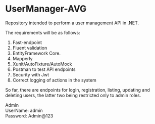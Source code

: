 # UserManager-AVG
Repository intended to perform a user management API in .NET.

The requirements will be as follows:
1. Fast-endpoint
2. Fluent validation
3. EntityFramework Core.
4. Mapperly
5. Xunit/AutoFixture/AutoMock
6. Postman to test API endpoints
7. Security with Jwt
8. Correct logging of actions in the system

So far, there are endpoints for login, registration, listing, updating and deleting users, the latter two being restricted only to admin roles.

Admin    
UserName: admin  
Password: Admin@123  
